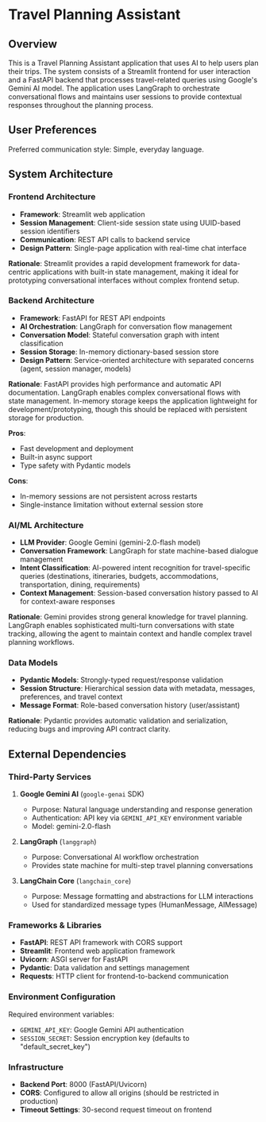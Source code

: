 # Travel Planning Assistant

## Overview

This is a Travel Planning Assistant application that uses AI to help users plan their trips. The system consists of a Streamlit frontend for user interaction and a FastAPI backend that processes travel-related queries using Google's Gemini AI model. The application uses LangGraph to orchestrate conversational flows and maintains user sessions to provide contextual responses throughout the planning process.


## User Preferences

Preferred communication style: Simple, everyday language.

## System Architecture

### Frontend Architecture
- **Framework**: Streamlit web application
- **Session Management**: Client-side session state using UUID-based session identifiers
- **Communication**: REST API calls to backend service
- **Design Pattern**: Single-page application with real-time chat interface

**Rationale**: Streamlit provides a rapid development framework for data-centric applications with built-in state management, making it ideal for prototyping conversational interfaces without complex frontend setup.

### Backend Architecture
- **Framework**: FastAPI for REST API endpoints
- **AI Orchestration**: LangGraph for conversation flow management
- **Conversation Model**: Stateful conversation graph with intent classification
- **Session Storage**: In-memory dictionary-based session store
- **Design Pattern**: Service-oriented architecture with separated concerns (agent, session manager, models)

**Rationale**: FastAPI provides high performance and automatic API documentation. LangGraph enables complex conversational flows with state management. In-memory storage keeps the application lightweight for development/prototyping, though this should be replaced with persistent storage for production.

**Pros**:
- Fast development and deployment
- Built-in async support
- Type safety with Pydantic models

**Cons**:
- In-memory sessions are not persistent across restarts
- Single-instance limitation without external session store

### AI/ML Architecture
- **LLM Provider**: Google Gemini (gemini-2.0-flash model)
- **Conversation Framework**: LangGraph for state machine-based dialogue management
- **Intent Classification**: AI-powered intent recognition for travel-specific queries (destinations, itineraries, budgets, accommodations, transportation, dining, requirements)
- **Context Management**: Session-based conversation history passed to AI for context-aware responses

**Rationale**: Gemini provides strong general knowledge for travel planning. LangGraph enables sophisticated multi-turn conversations with state tracking, allowing the agent to maintain context and handle complex travel planning workflows.

### Data Models
- **Pydantic Models**: Strongly-typed request/response validation
- **Session Structure**: Hierarchical session data with metadata, messages, preferences, and travel context
- **Message Format**: Role-based conversation history (user/assistant)

**Rationale**: Pydantic provides automatic validation and serialization, reducing bugs and improving API contract clarity.

## External Dependencies

### Third-Party Services
1. **Google Gemini AI** (`google-genai` SDK)
   - Purpose: Natural language understanding and response generation
   - Authentication: API key via `GEMINI_API_KEY` environment variable
   - Model: gemini-2.0-flash

2. **LangGraph** (`langgraph`)
   - Purpose: Conversational AI workflow orchestration
   - Provides state machine for multi-step travel planning conversations

3. **LangChain Core** (`langchain_core`)
   - Purpose: Message formatting and abstractions for LLM interactions
   - Used for standardized message types (HumanMessage, AIMessage)

### Frameworks & Libraries
- **FastAPI**: REST API framework with CORS support
- **Streamlit**: Frontend web application framework
- **Uvicorn**: ASGI server for FastAPI
- **Pydantic**: Data validation and settings management
- **Requests**: HTTP client for frontend-to-backend communication

### Environment Configuration
Required environment variables:
- `GEMINI_API_KEY`: Google Gemini API authentication
- `SESSION_SECRET`: Session encryption key (defaults to "default_secret_key")

### Infrastructure
- **Backend Port**: 8000 (FastAPI/Uvicorn)
- **CORS**: Configured to allow all origins (should be restricted in production)
- **Timeout Settings**: 30-second request timeout on frontend
